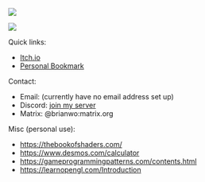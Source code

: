 ![](https://img.itch.zone/aW1nLzk0MTQ0NTIucG5n/original/fpRyRg.png)

![](https://web.archive.org/web/20091027141220/http://www.geocities.com/felinicultura/cat.gif)

Quick links:
- [Itch.io](https://brianwo.itch.io/)
- [Personal Bookmark](https://github.com/brainwo?tab=stars)

Contact:
- Email: (currently have no email address set up)
- Discord: [join my server](https://discord.gg/QR63QRZntK)
- Matrix: @brianwo:matrix.org

Misc (personal use):
- https://thebookofshaders.com/
- https://www.desmos.com/calculator
- https://gameprogrammingpatterns.com/contents.html
- https://learnopengl.com/Introduction
